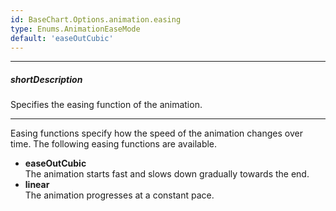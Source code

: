 ```yaml
---
id: BaseChart.Options.animation.easing
type: Enums.AnimationEaseMode
default: 'easeOutCubic'
---
```

---
##### shortDescription
Specifies the easing function of the animation.

---
Easing functions specify how the speed of the animation changes over time. The following easing functions are available.

* **easeOutCubic**   
The animation starts fast and slows down gradually towards the end.
* **linear**   
The animation progresses at a constant pace.

